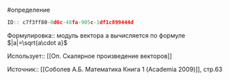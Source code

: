 #определение

```javascript
ID:: c7f3ff80-0d6c-48fa-905c-1df1c899444d
```

Формулировка:: модуль вектора a вычисляется по формуле $|a|=\sqrt{a\cdot a}$

Использует:: [[Оп. Скалярное произведение векторов]]

Источник:: [[Соболев А.Б. Математика Книга 1 (Academia 2009)]], стр.63 